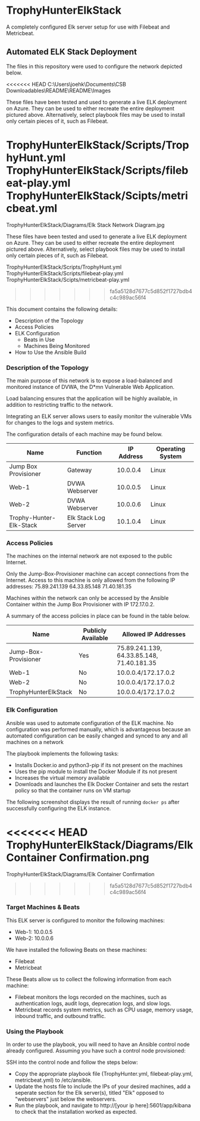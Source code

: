 # TrophyHunterElkStack
A completely configured Elk server setup for use with Filebeat and Metricbeat.

## Automated ELK Stack Deployment

The files in this repository were used to configure the network depicted below.

<<<<<<< HEAD
C:\Users\joehk\Documents\CSB Downloadables\README\README\Images

These files have been tested and used to generate a live ELK deployment on Azure. They can be used to either recreate the entire deployment pictured above. Alternatively, select playbook files may be used to install only certain pieces of it, such as Filebeat.

TrophyHunterElkStack/Scripts/TrophyHunt.yml 
TrophyHunterElkStack/Scripts/filebeat-play.yml 
TrophyHunterElkStack/Scipts/metricbeat.yml
=======
TrophyHunterElkStack/Diagrams/Elk Stack Network Diagram.jpg

These files have been tested and used to generate a live ELK deployment on Azure. They can be used to either recreate the entire deployment pictured above. Alternatively, select playbook files may be used to install only certain pieces of it, such as Filebeat.

TrophyHunterElkStack/Scripts/TrophyHunt.yml
TrophyHunterElkStack/Scripts/filebeat-play.yml
TrophyHunterElkStack/Scipts/metricbeat-play.yml
>>>>>>> fa5a5128d7677c5d852f1727bdb4c4c989ac56f4

This document contains the following details:
- Description of the Topology
- Access Policies
- ELK Configuration
  - Beats in Use
  - Machines Being Monitored
- How to Use the Ansible Build


### Description of the Topology

The main purpose of this network is to expose a load-balanced and monitored instance of DVWA, the D*mn Vulnerable Web Application.

Load balancing ensures that the application will be highly available, in addition to restricting traffic to the network.


Integrating an ELK server allows users to easily monitor the vulnerable VMs for changes to the logs and system metrics.


The configuration details of each machine may be found below.


| Name                    | Function             | IP Address | Operating System |
|-------------------------|----------------------|------------|------------------|
| Jump Box Provisioner    | Gateway              | 10.0.0.4   | Linux            |
| Web-1                   | DVWA Webserver       | 10.0.0.5   | Linux            |
| Web-2                   | DVWA Webserver       | 10.0.0.6   | Linux            |
| Trophy-Hunter-Elk-Stack | Elk Stack Log Server | 10.1.0.4   | Linux            |

### Access Policies

The machines on the internal network are not exposed to the public Internet. 

Only the Jump-Box-Provisioner machine can accept connections from the Internet. Access to this machine is only allowed from the following IP addresses:
75.89.241.139
64.33.85.148
71.40.181.35

Machines within the network can only be accessed by the Ansible Container within the Jump Box Provisioner with IP 172.17.0.2.

A summary of the access policies in place can be found in the table below.

| Name                 | Publicly Available | Allowed IP Addresses                      |
|----------------------|--------------------|-------------------------------------------|
| Jump-Box-Provisioner | Yes                | 75.89.241.139, 64.33.85.148, 71.40.181.35 |
| Web-1                | No                 | 10.0.0.4/172.17.0.2                       |
| Web-2                | No                 | 10.0.0.4/172.17.0.2                       |
| TrophyHunterElkStack | No                 | 10.0.0.4/172.17.0.2                       |

### Elk Configuration

Ansible was used to automate configuration of the ELK machine. No configuration was performed manually, which is advantageous because an automated configuration can be easily changed and
synced to any and all machines on a network

The playbook implements the following tasks:
- Installs Docker.io and python3-pip if its not present on the machines
- Uses the pip module to install the Docker Module if its not present
- Increases the virtual memory available
- Downloads and launches the Elk Docker Container and sets the restart policy so that the container runs on VM startup

The following screenshot displays the result of running `docker ps` after successfully configuring the ELK instance.

<<<<<<< HEAD
TrophyHunterElkStack/Diagrams/Elk Container Confirmation.png
=======
TrophyHunterElkStack/Diagrams/Elk Container Confirmation
>>>>>>> fa5a5128d7677c5d852f1727bdb4c4c989ac56f4

### Target Machines & Beats
This ELK server is configured to monitor the following machines:
- Web-1: 10.0.0.5
- Web-2: 10.0.0.6

We have installed the following Beats on these machines:
- Filebeat
- Metricbeat

These Beats allow us to collect the following information from each machine:
- Filebeat monitors the logs recorded on the machines, such as authentication logs, audit logs, deprecation logs, and slow logs.
- Metricbeat records system metrics, such as CPU usage, memory usage, inbound traffic, and outbound traffic.

### Using the Playbook
In order to use the playbook, you will need to have an Ansible control node already configured. Assuming you have such a control node provisioned: 

SSH into the control node and follow the steps below:
- Copy the appropriate playbook file (TrophyHunter.yml, filebeat-play.yml, metricbeat.yml) to /etc/ansible.
- Update the hosts file to include the IPs of your desired machines, add a seperate section for the Elk server(s), titled "Elk" opposed to "webservers" just below the webservers.
- Run the playbook, and navigate to http://[your ip here]:5601/app/kibana to check that the installation worked as expected.
